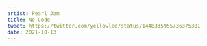 ```yaml
---
artist: Pearl Jam
title: No Code
tweet: https://twitter.com/yellowled/status/1448335955736375301
date: 2021-10-13
---
```


